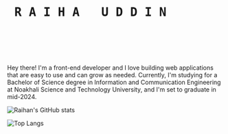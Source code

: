 <pre> <h1> R A I H A   U D D I N <h1> </pre>
Hey there! I'm a front-end developer and I love building web applications that are easy to use and can grow as needed. Currently, I'm studying for a Bachelor of Science degree in Information and Communication Engineering at Noakhali Science and Technology University, and I'm set to graduate in mid-2024.

![Raihan's GitHub stats](https://github-readme-stats.vercel.app/api?username=Rai321han&show_icons=true&theme=radical)


![Top Langs](https://github-readme-stats.vercel.app/api/top-langs/?username=Rai321han&layout=compact)

